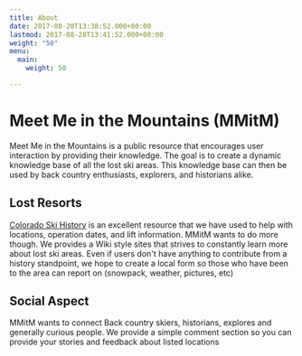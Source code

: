 ```yaml
---
title: About
date: 2017-08-20T13:38:52.000+00:00
lastmod: 2017-08-28T13:41:52.000+00:00
weight: "50"
menu:
  main:
    weight: 50

---
```

# Meet Me in the Mountains (MMitM)

Meet Me in the Mountains is a public resource that encourages user interaction by providing their knowledge.  The goal is to create a dynamic knowledge base of all the lost ski areas.  This knowledge base can then be used by back country enthusiasts, explorers, and historians alike.

## Lost Resorts

<a href="http://coloradoskihistory.com">Colorado Ski History</a> is an excellent resource that we have used to help with locations, operation dates, and lift information.  MMitM wants to do more though.  We provides a Wiki style sites that strives to constantly learn more about lost ski areas.  Even if users don't have anything to contribute from a history standpoint, we hope to create a local form so those who have been to the area can report on (snowpack, weather, pictures, etc)

## Social Aspect

MMitM wants to connect Back country skiers, historians, explores and generally curious people.  We provide a simple comment section so you can provide your stories and feedback about listed locations